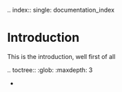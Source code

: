 
.. index::
	single: documentation_index

Introduction
==============

This is the introduction, well first of all

.. toctree::
   :glob:
   :maxdepth: 3

   *


